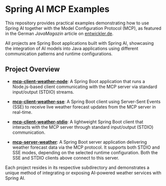 # Spring AI MCP Examples

This repository provides practical examples demonstrating how to use Spring AI together with the Model Configuration Protocol (MCP), as featured in the German *JavaMagazin* article on [entwickler.de](https://entwickler.de/).

All projects are Spring Boot applications built with Spring AI, showcasing the integration of AI models into Java applications using different communication patterns and runtime configurations.

## Project Overview

- [**mcp-client-weather-node**](./mcp-client-weather-node):
  A Spring Boot application that runs a Node.js-based client communicating with the MCP server via standard input/output (STDIO) streams.

- [**mcp-client-weather-sse**](./mcp-client-weather-sse):
  A Spring Boot client using Server-Sent Events (SSE) to receive live weather forecast updates from the MCP server in real-time.

- [**mcp-client-weather-stdio**](./mcp-client-weather-stdio):
  A lightweight Spring Boot client that interacts with the MCP server through standard input/output (STDIO) communication.

- [**mcp-server-weather**](./mcp-server-weather):
  A Spring Boot server application delivering weather forecast data via the MCP protocol. It supports both STDIO and SSE modes, depending on the selected runtime configuration. Both the SSE and STDIO clients above connect to this server.

Each project resides in its respective subdirectory and demonstrates a unique method of integrating or exposing AI-powered weather services with Spring AI.
